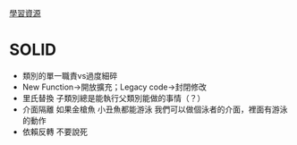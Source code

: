 [學習資源](https://skyyen999.gitbooks.io/-study-design-pattern-in-java/content/oodPrinciple.html)
# SOLID
- 類別的單一職責vs過度細碎
- New Function->開放擴充；Legacy code->封閉修改
- 里氏替換 子類別總是能執行父類別能做的事情（？）
- 介面隔離 如果金槍魚 小丑魚都能游泳 我們可以做個泳者的介面，裡面有游泳的動作
- 依賴反轉 不要說死